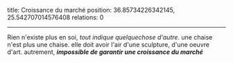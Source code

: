 title: Croissance du marché
position: 36.85734226342145, 25.542707014576408
relations: 0

---















Rien n'existe plus en soi, *tout indique quelquechose d'autre*. une chaise n'est plus une chaise. elle doit avoir l'air d'une sculpture, d'une oeuvre d'art. autrement, ***impossible de garantir une croissance du marché***